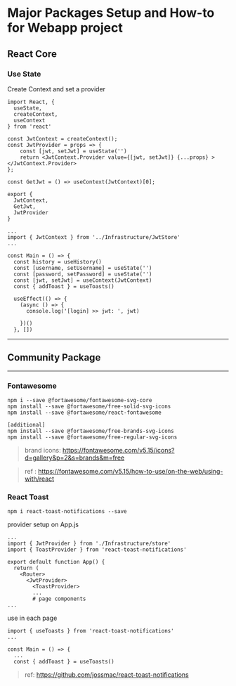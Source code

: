 # Major Packages Setup and How-to for Webapp project

## React Core
### Use State

Create Context and set a provider
```
import React, {
  useState, 
  createContext, 
  useContext
} from 'react'

const JwtContext = createContext();
const JwtProvider = props => {
    const [jwt, setJwt] = useState('')
    return <JwtContext.Provider value={[jwt, setJwt]} {...props} ></JwtContext.Provider>
};

const GetJwt = () => useContext(JwtContext)[0];

export { 
  JwtContext,
  GetJwt,
  JwtProvider
}
```

```
...
import { JwtContext } from '../Infrastructure/JwtStore'
...

const Main = () => {
  const history = useHistory()
  const [username, setUsername] = useState('')
  const [password, setPassword] = useState('')
  const [jwt, setJwt] = useContext(JwtContext)
  const { addToast } = useToasts()

  useEffect(() => {
    (async () => {
      console.log('[login] >> jwt: ', jwt)
      
    })()
  }, [])
```

---
## Community Package
---
### Fontawesome
```
npm i --save @fortawesome/fontawesome-svg-core
npm install --save @fortawesome/free-solid-svg-icons
npm install --save @fortawesome/react-fontawesome

[additional]
npm install --save @fortawesome/free-brands-svg-icons
npm install --save @fortawesome/free-regular-svg-icons
```
> brand icons: https://fontawesome.com/v5.15/icons?d=gallery&p=2&s=brands&m=free

> ref : https://fontawesome.com/v5.15/how-to-use/on-the-web/using-with/react


### React Toast
```
npm i react-toast-notifications --save
```

provider setup on App.js
```
...
import { JwtProvider } from './Infrastructure/store'
import { ToastProvider } from 'react-toast-notifications'

export default function App() {
  return (
    <Router>
      <JwtProvider>
        <ToastProvider>
        ...
        # page components
...
```
        
use in each page
```
import { useToasts } from 'react-toast-notifications'
...

const Main = () => {
  ...
  const { addToast } = useToasts()
```
> ref: https://github.com/jossmac/react-toast-notifications

### 
